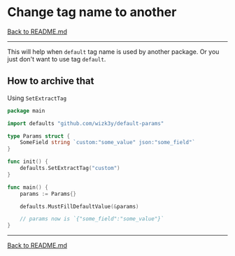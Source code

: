 # Change tag name to another
[Back to README.md](../README.md)

---
This will help when `default` tag name is used by another package. Or you just don't want to use tag `default`.

## How to archive that
Using `SetExtractTag`

```go
package main

import defaults "github.com/wizk3y/default-params"

type Params struct {
    SomeField string `custom:"some_value" json:"some_field"`
}

func init() {
    defaults.SetExtractTag("custom")
}

func main() {
    params := Params{}

    defaults.MustFillDefaultValue(&params)

    // params now is `{"some_field":"some_value"}`
}
```

---
[Back to README.md](../README.md)